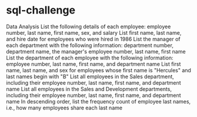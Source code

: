 # sql-challenge

Data Analysis
List the following details of each employee: employee number, last name, first name, sex, and salary
List first name, last name, and hire date for employees who were hired in 1986
List the manager of each department with the following information: department number, department name, the manager's employee number, last name, first name
List the department of each employee with the following information: employee number, last name, first name, and department name
List first name, last name, and sex for employees whose first name is "Hercules" and last names begin with "B"
List all employees in the Sales department, including their employee number, last name, first name, and department name
List all employees in the Sales and Development departments, including their employee number, last name, first name, and department name
In descending order, list the frequency count of employee last names, i.e., how many employees share each last name
